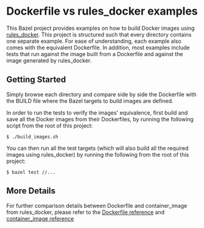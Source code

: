 # Dockerfile vs rules_docker examples

This Bazel project provides examples on how to build Docker images using
[rules_docker](https://github.com/bazelbuild/rules_docker). This project is
structured such that every directory contains one separate example. For ease of
understanding, each example also comes with the equivalent Dockerfile. In
addition, most examples include tests that run against the image built from
a Dockerfile and against the image generated by rules_docker.

## Getting Started

Simply browse each directory and compare side by side the Dockerfile with the
BUILD file where the Bazel targets to build images are defined.

In order to run the tests to verify the images' equivalence, first build and
save all the Docker images from their Dockerfiles, by running the following
script from the root of this project:
```
$ ./build_images.sh
```

You can then run all the test targets (which will also build all the required
images using rules_docker) by running the following from the root of this
project:
```
$ bazel test //...
```

## More Details

For further comparison details between Dockerfile and container_image from
rules_docker, please refer to the [Dockerfile reference](https://docs.docker.com/engine/reference/builder)
and [container_image reference](https://github.com/bazelbuild/rules_docker#container_image-1)
